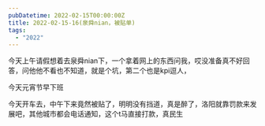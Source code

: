 ```yaml
---
pubDatetime: 2022-02-15T00:00:00Z
title: 2022-02-15-16(泉舜nian，被贴单)
tags:
  - "2022"
---
```


今天上午请假想着去泉舜nian下，一个拿着网上的东西问我，哎没准备真不好回答，问他他不看也不知道，就是个坑，第二个也是kpi逗人，

今天元宵节早下班


今天开车去，中午下来竟然被贴了，明明没有挡道，真是醉了，洛阳就靠罚款来发展吧，其他城市都会电话通知，这个t马直接打款，真民生

